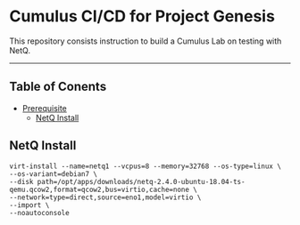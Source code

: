 # Cumulus CI/CD for Project Genesis

This repository consists instruction to build a Cumulus Lab on testing with NetQ.

---

## Table of Conents
* [Prerequisite](#rerequisite)
  * [NetQ Install](#netq-install)

## NetQ Install
```
virt-install --name=netq1 --vcpus=8 --memory=32768 --os-type=linux \
--os-variant=debian7 \
--disk path=/opt/apps/downloads/netq-2.4.0-ubuntu-18.04-ts-qemu.qcow2,format=qcow2,bus=virtio,cache=none \
--network=type=direct,source=eno1,model=virtio \
--import \
--noautoconsole
```